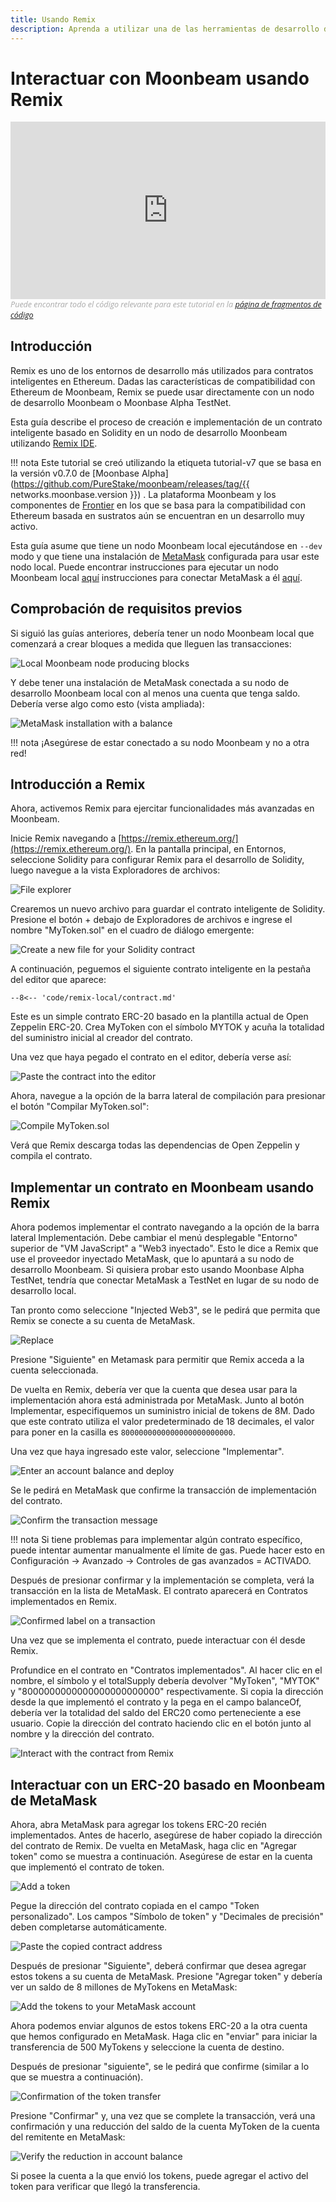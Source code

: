 ```yaml
---
title: Usando Remix
description: Aprenda a utilizar una de las herramientas de desarrollo de Ethereum más populares, Remix IDE, para interactuar con un nodo Moonbeam local.
---
```


# Interactuar con Moonbeam usando Remix

<style>.embed-container { position: relative; padding-bottom: 56.25%; height: 0; overflow: hidden; max-width: 100%; } .embed-container iframe, .embed-container object, .embed-container embed { position: absolute; top: 0; left: 0; width: 100%; height: 100%; }</style><div class='embed-container'><iframe src='https://www.youtube.com/embed//RT_f1-ga_n4' frameborder='0' allowfullscreen></iframe></div>
<style>.caption { font-family: Open Sans, sans-serif; font-size: 0.9em; color: rgba(170, 170, 170, 1); font-style: italic; letter-spacing: 0px; position: relative;}</style><div class='caption'>Puede encontrar todo el código relevante para este tutorial en la <a href="{{ config.site_url }}resources/code-snippets/">página de fragmentos de código</a></div>

## Introducción

Remix es uno de los entornos de desarrollo más utilizados para contratos inteligentes en Ethereum. Dadas las características de compatibilidad con Ethereum de Moonbeam, Remix se puede usar directamente con un nodo de desarrollo Moonbeam o Moonbase Alpha TestNet.

Esta guía describe el proceso de creación e implementación de un contrato inteligente basado en Solidity en un nodo de desarrollo Moonbeam utilizando [Remix IDE](https://remix.ethereum.org/). 

!!! nota
    Este tutorial se creó utilizando la etiqueta tutorial-v7 que se basa en la versión v0.7.0 de [Moonbase Alpha](https://github.com/PureStake/moonbeam/releases/tag/{{ networks.moonbase.version }}) . La plataforma Moonbeam y los componentes de [Frontier](https://github.com/paritytech/frontier) en los que se basa para la compatibilidad con Ethereum basada en sustratos aún se encuentran en un desarrollo muy activo.

Esta guía asume que tiene un nodo Moonbeam local ejecutándose en `--dev` modo y que tiene una instalación de [MetaMask](https://metamask.io/) configurada para usar este nodo local. Puede encontrar instrucciones para ejecutar un nodo Moonbeam local [aquí](/getting-started/local-node/setting-up-a-node/) instrucciones para conectar MetaMask a él [aquí](/getting-started/local-node/using-metamask/).

## Comprobación de requisitos previos

Si siguió las guías anteriores, debería tener un nodo Moonbeam local que comenzará a crear bloques a medida que lleguen las transacciones:

![Local Moonbeam node producing blocks](/images/remix/using-remix-1.png)

Y debe tener una instalación de MetaMask conectada a su nodo de desarrollo Moonbeam local con al menos una cuenta que tenga saldo. Debería verse algo como esto (vista ampliada):

![MetaMask installation with a balance](/images/remix/using-remix-2.png)

!!! nota
   ¡Asegúrese de estar conectado a su nodo Moonbeam y no a otra red!

## Introducción a Remix

Ahora, activemos Remix para ejercitar funcionalidades más avanzadas en Moonbeam.

Inicie Remix navegando a [https://remix.ethereum.org/](https://remix.ethereum.org/). En la pantalla principal, en Entornos, seleccione Solidity para configurar Remix para el desarrollo de Solidity, luego navegue a la vista Exploradores de archivos:

![File explorer](/images/remix/using-remix-3.png)

Crearemos un nuevo archivo para guardar el contrato inteligente de Solidity. Presione el botón + debajo de Exploradores de archivos e ingrese el nombre "MyToken.sol" en el cuadro de diálogo emergente:

![Create a new file for your Solidity contract](/images/remix/using-remix-4.png)

A continuación, peguemos el siguiente contrato inteligente en la pestaña del editor que aparece:

```solidity
--8<-- 'code/remix-local/contract.md'
```

Este es un simple contrato ERC-20 basado en la plantilla actual de Open Zeppelin ERC-20. Crea MyToken con el símbolo MYTOK y acuña la totalidad del suministro inicial al creador del contrato.

Una vez que haya pegado el contrato en el editor, debería verse así:

![Paste the contract into the editor](/images/remix/using-remix-5.png)

Ahora, navegue a la opción de la barra lateral de compilación para presionar el botón "Compilar MyToken.sol":

![Compile MyToken.sol](/images/remix/using-remix-6.png)

Verá que Remix descarga todas las dependencias de Open Zeppelin y compila el contrato.

## Implementar un contrato en Moonbeam usando Remix

Ahora podemos implementar el contrato navegando a la opción de la barra lateral Implementación. Debe cambiar el menú desplegable "Entorno" superior de "VM JavaScript" a "Web3 inyectado". Esto le dice a Remix que use el proveedor inyectado MetaMask, que lo apuntará a su nodo de desarrollo Moonbeam. Si quisiera probar esto usando Moonbase Alpha TestNet, tendría que conectar MetaMask a TestNet en lugar de su nodo de desarrollo local.

Tan pronto como seleccione "Injected Web3", se le pedirá que permita que Remix se conecte a su cuenta de MetaMask.

![Replace](/images/remix/using-remix-7.png)

Presione "Siguiente" en Metamask para permitir que Remix acceda a la cuenta seleccionada.

De vuelta en Remix, debería ver que la cuenta que desea usar para la implementación ahora está administrada por MetaMask. Junto al botón Implementar, especifiquemos un suministro inicial de tokens de 8M. Dado que este contrato utiliza el valor predeterminado de 18 decimales, el valor para poner en la casilla es `8000000000000000000000000`.

Una vez que haya ingresado este valor, seleccione "Implementar".

![Enter an account balance and deploy](/images/remix/using-remix-8.png)

Se le pedirá en MetaMask que confirme la transacción de implementación del contrato.

![Confirm the transaction message](/images/remix/using-remix-9.png)

!!! nota
    Si tiene problemas para implementar algún contrato específico, puede intentar aumentar manualmente el límite de gas. Puede hacer esto en Configuración -> Avanzado -> Controles de gas avanzados = ACTIVADO.

Después de presionar confirmar y la implementación se completa, verá la transacción en la lista de MetaMask. El contrato aparecerá en Contratos implementados en Remix.

![Confirmed label on a transaction](/images/remix/using-remix-10.png)

Una vez que se implementa el contrato, puede interactuar con él desde Remix.

Profundice en el contrato en "Contratos implementados". Al hacer clic en el nombre, el símbolo y el totalSupply debería devolver "MyToken", "MYTOK" y "8000000000000000000000000" respectivamente. Si copia la dirección desde la que implementó el contrato y la pega en el campo balanceOf, debería ver la totalidad del saldo del ERC20 como perteneciente a ese usuario. Copie la dirección del contrato haciendo clic en el botón junto al nombre y la dirección del contrato.

![Interact with the contract from Remix](/images/remix/using-remix-11.png)

## Interactuar con un ERC-20 basado en Moonbeam de MetaMask

Ahora, abra MetaMask para agregar los tokens ERC-20 recién implementados. Antes de hacerlo, asegúrese de haber copiado la dirección del contrato de Remix. De vuelta en MetaMask, haga clic en "Agregar token" como se muestra a continuación. Asegúrese de estar en la cuenta que implementó el contrato de token.

![Add a token](/images/remix/using-remix-12.png)

Pegue la dirección del contrato copiada en el campo "Token personalizado". Los campos "Símbolo de token" y "Decimales de precisión" deben completarse automáticamente.

![Paste the copied contract address](/images/remix/using-remix-13.png)

Después de presionar "Siguiente", deberá confirmar que desea agregar estos tokens a su cuenta de MetaMask. Presione "Agregar token" y debería ver un saldo de 8 millones de MyTokens en MetaMask:

![Add the tokens to your MetaMask account](/images/remix/using-remix-14.png)

Ahora podemos enviar algunos de estos tokens ERC-20 a la otra cuenta que hemos configurado en MetaMask. Haga clic en "enviar" para iniciar la transferencia de 500 MyTokens y seleccione la cuenta de destino.

Después de presionar "siguiente", se le pedirá que confirme (similar a lo que se muestra a continuación).

![Confirmation of the token transfer](/images/remix/using-remix-15.png)

Presione "Confirmar" y, una vez que se complete la transacción, verá una confirmación y una reducción del saldo de la cuenta MyToken de la cuenta del remitente en MetaMask:

![Verify the reduction in account balance](/images/remix/using-remix-16.png)

Si posee la cuenta a la que envió los tokens, puede agregar el activo del token para verificar que llegó la transferencia.

